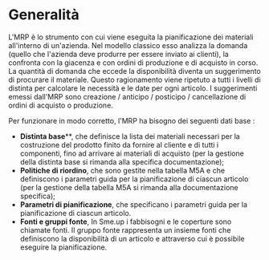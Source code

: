 # Generalità
L'MRP è lo strumento con cui viene eseguita la pianificazione dei materiali all'interno di un'azienda.
Nel modello classico esso analizza la domanda (quello che l'azienda deve produrre per essere inviato ai clienti), la confronta con la giacenza e con ordini di produzione e di acquisto in corso.
La quantità di domanda che eccede la disponibilità diventa un suggerimento di procurare il materiale.
Questo ragionamento viene ripetuto a tutti i livelli di distinta per calcolare le necessità e le date per ogni articolo. I suggerimenti emessi dall'MRP sono creazione / anticipo / posticipo / cancellazione di
ordini di acquisto o produzione.

Per funzionare in modo corretto, l'MRP ha bisogno dei seguenti dati base : 

- **Distinta base****, che definisce la lista dei materiali necessari per la costruzione del prodotto finito da fornire al cliente e di tutti i componenti, fino ad arrivare ai materiali di acquisto (per la gestione della distinta base si rimanda alla specifica documentazione);
- **Politiche di riordino**, che sono gestite nella tabella M5A e che definiscono i parametri guida per la pianificazione di ciascun articolo (per la gestione della tabella M5A si rimanda alla documentazione specifica);
- **Parametri di pianificazione**, che specificano i parametri guida per la pianificazione di ciascun articolo.
- **Fonti e gruppi fonte**, In Sme.up i fabbisogni e le coperture sono chiamate fonti. Il gruppo fonte rappresenta un insieme fonti che definiscono la disponibilità di un articolo e attraverso cui è possibile eseguire la pianificazione.

